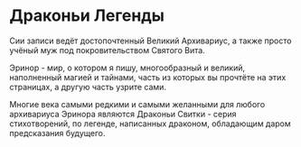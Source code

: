 # Драконьи Легенды

Сии записи ведёт достопочтенный Великий Архивариус, а также просто учёный муж под покровительством Святого Вита.

Эринор - мир, о котором я пишу, многообразный и великий, наполненный магией и тайнами, часть из которых вы прочтёте на этих страницах, а другую часть узрите сами.

Многие века самыми редкими и самыми желанными для любого архивариуса Эринора являются Драконьи Свитки - серия стихотворений, по легенде, написанных драконом, обладающим даром предсказания будущего.